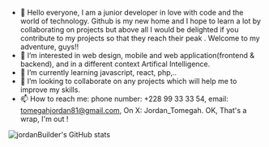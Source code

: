 - 👋 Hello everyone, I am a junior developer in love with code and the world of technology. Github is my new home and I hope to learn a lot by collaborating on projects but above all I would be delighted if you contribute to my projects so that they reach their peak . Welcome to my adventure, guys!!
- 👀 I’m interested in web design, mobile and web application(frontend & backend), and in a different context Artifical Intelligence.
- 🌱 I’m currently learning javascript, react, php,..
- 💞️ I’m looking to collaborate on any projects which will help me to improve my skills.
- 📫 How to reach me:
       phone number: +228 99 33 33 54,
       email: tomegahjordan81@gmail.com,
       On X: Jordan_Tomegah.
  OK, That's a wrap, I'm out !

![jordanBuilder's GitHub stats](https://github-readme-stats.vercel.app/api?username=jordanBuilder&show_icons=true&theme=gruvbox)
<!---
jordanBuilder/jordanBuilder is a ✨ special ✨ repository because its `README.md` (this file) appears on your GitHub profile.
You can click the Preview link to take a look at your changes.
--->
